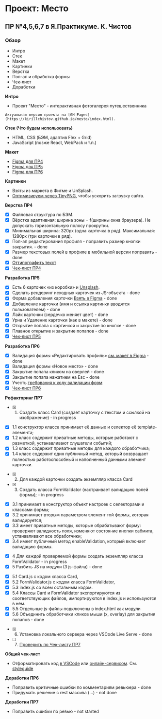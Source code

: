 # Проект: Место
## ПР №4,5,6,7 в Я.Практикуме. К. Чистов

### Обзор
* Интро
* Стек
* Макет
* Картинки
* Верстка
* Поп-ап и обработка формы
* Чек-лист
* Доработки


**Интро**
* Проект "Место" - интерактивная фотогалерея путешественника
``` 
Актуальная версия проекта на [GH Pages](https://kirillchistov.github.io/mesto/index.html).
```

**Стек (Что будем использовать)**
- HTML, CSS (БЭМ, адаптив Flex + Grid)
- JavaScript (позже React, WebPack и т.п.)

**Макет**
* [Figma для ПР4](https://www.figma.com/file/2cn9N9jSkmxD84oJik7xL7/JavaScript.-Sprint-4?node-id=0%3A1)
* [Figma для ПР5](https://www.figma.com/file/bjyvbKKJN2naO0ucURl2Z0/JavaScript.-Sprint-5?node-id=0%3A1)
* [Figma для ПР6](https://www.figma.com/file/kRVLKwYG3d1HGLvh7JFWRT/JavaScript.-Sprint-6?node-id=0%3A1)

**Картинки**
* Взяты из маркета в Фигме и UnSplash.
* [Оптимизируем через TinyPNG](https://tinypng.com/), чтобы ускорить загрузку сайта.

**Верстка ПР4**
* [x] Файловая структура по БЭМ. 
* [x] Вёрстка адаптивная: ширина зоны = f(ширины окна браузера). Не допускать горизонтальную полосу прокрутки. 
* [x] Минимальная ширина: 320px (одна карточка в ряд). Максимальная: 1280px (три карточки в ряд).
* [x] Поп-ап редактирования профиля - поправить размер кнопки закрытия. - done
* [x] Размер текстовых полей в профиле в мобильной версии поправить - done
* [x] [Оттипографить текст](https://www.artlebedev.ru/typograf/)
* [x] [Чек-лист ПР4](https://code.s3.yandex.net/web-developer/checklists-pdf/new-program/checklist-4.pdf)

**Разработка ПР5**
* [x] Есть 6 карточек «из коробки» и [Unsplash](https://unsplash.com/collections/8749236/russia).
* [x] Сделать рендеринг исходных карточек из JS-объекта - done 
* [x] Форма добавления карточки [Взять в Figma](https://www.figma.com/file/bjyvbKKJN2naO0ucURl2Z0/JavaScript.-Sprint-5?node-id=0%3A1) - done
* [x] Добавление карточки (имя и ссылка картинки вводятся пользователем) - done
* [x] Лайк карточки (сердечко меняет цвет) - done
* [x] Урна и Удаление карточки (как в макете) - done
* [x] Открытие попапа с картинкой и закрытие по кнопке - done
* [x] Плавное открытие и закрытие попапов - done
* [x] [Чек-лист ПР5](https://code.s3.yandex.net/web-developer/checklists-pdf/new-program/checklist-5.pdf)

**Разработка ПР6**
* [x] Валидация формы «Редактировать профиль» [см. макет в Figma](https://www.figma.com/file/kRVLKwYG3d1HGLvh7JFWRT/JavaScript.-Sprint-6?node-id=0%3A1) - done
* [x] Валидация формы «Новое место» - done
* [x] Закрытие попапа кликом на оверлей - done
* [x] Закрытие попапа нажатием на Esc - done
* [x] Учесть [требования к коду валидации форм](https://practicum.yandex.ru/learn/web/courses/35d951a1-b62c-4a96-96ac-a8118657fad0/sprints/34081/topics/43fd3acc-ab09-42b0-9a1a-478423a2650a/lessons/e42c1359-1e14-4586-bb92-ad1b44c6e0c4/) 
* [x] [Чек-лист ПР6](https://code.s3.yandex.net/web-developer/checklists-pdf/new-program/checklist-6.pdf)

**Рефакторинг ПР7**
* [x] 1.  Создать класс Card (создает карточку с текстом и ссылкой на изображение) - in progress
- [x] 1.1 конструктор класса принимает её данные и селектор её template-элемента;
- [x] 1.2 класс содержит приватные методы, которые работают с разметкой, устанавливают слушатели событий;
- [x] 1.3 класс содержит приватные методы для каждого обработчика;
- [x] 1.4 класс содержит один публичный метод, который возвращает полностью работоспособный и наполненный данными элемент карточки.
* [x] 2.  Для каждой карточки создать экземпляр класса Card  
* [x] 3.  Создать класса FormValidator (настраивает валидацию полей формы); - in progress
- [x] 3.1 принимает в конструктор объект настроек с селекторами и классами формы;
- [x] 3.2 принимает вторым параметром элемент той формы, которая валидируется;
- [x] 3.3 имеет приватные методы, которые обрабатывают форму: проверяют валидность поля, изменяют состояние кнопки сабмита, устанавливают все обработчики;
- [x] 3.4 имеет публичный метод enableValidation, который включает валидацию формы.
* [x] 4  Для каждой проверяемой формы создать экземпляр класса FormValidator - in progress
* [x] 5  Разбить JS на модули (3 js-файла) - done
- [x] 5.1 Card.js с кодом класса Card,
- [X] 5.2 FormValidator.js с кодом класса FormValidator,
- [X] 5.3 index.js со всем остальным кодом.
- [X] 5.4  Классы Card и FormValidator экспортируются из соответствующих файлов, импортируются в index.js и используются в нём.
- [X] 5.5  Отдельные js-файлы подключены в index.html как модули
- [X] 5.6  Объединить обработчики кликов мыши (x, overlay) для закрытия попапов - done
* [X] 6.  Установка локального сервера через VSCode Live Serve - done
* [ ] 7.  [Проверить по Чек-листу ПР7](https://code.s3.yandex.net/web-developer/checklists-pdf/new-program/checklist-7.pdf)

**Общий чек-лист**
* Отформатировать код [в VSCode](https://codengineering.ru/q/how-do-you-format-code-in-visual-studio-code-vscode-27090) или [онлайн-сервисом](https://webformatter.com/). См. [styleguide](https://code.s3.yandex.net/frontend-developer/landings/layout-design-rules/index.html)

**Доработки ПР6**
* Поправить критичные ошибки по комментариям ревьюера - done
* Придумать решение с rest массива (...) - not done

**Доработки ПР7**
* Поправить ошибки по ревью - not started